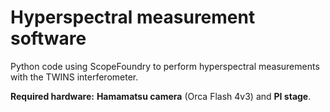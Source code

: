 # Hyperspectral measurement software

Python code using ScopeFoundry to perform hyperspectral measurements with the TWINS interferometer.

**Required hardware:** **Hamamatsu camera** (Orca Flash 4v3) and **PI stage**.
